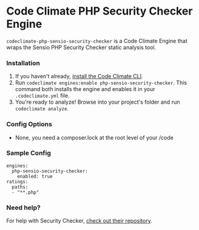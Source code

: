 # Code Climate PHP Security Checker Engine

`codeclimate-php-sensio-security-checker` is a Code Climate Engine that wraps the Sensio PHP Security Checker static analysis tool.

### Installation

1. If you haven't already, [install the Code Climate CLI](https://github.com/codeclimate/codeclimate).
2. Run `codeclimate engines:enable php-sensio-security-checker`. This command both installs the engine and enables it in your `.codeclimate.yml` file.
3. You're ready to analyze! Browse into your project's folder and run `codeclimate analyze`.

### Config Options

* None, you need a composer.lock at the root level of your /code

### Sample Config

    engines:
      php-sensio-security-checker:
        enabled: true
    ratings:
      paths:
      - "**.php"

### Need help?

For help with Security Checker, [check out their repository](https://github.com/sensiolabs/security-checker).